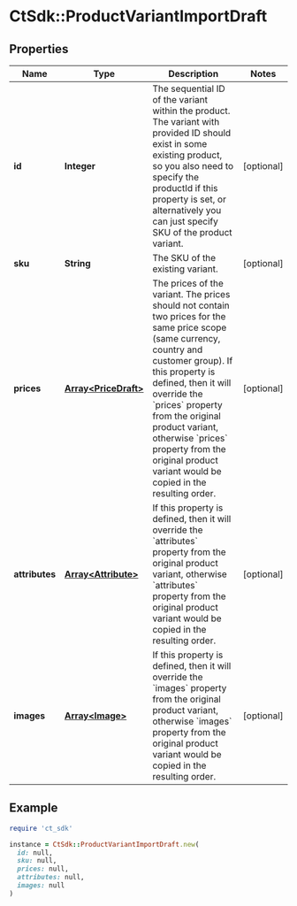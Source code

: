 # CtSdk::ProductVariantImportDraft

## Properties

| Name | Type | Description | Notes |
| ---- | ---- | ----------- | ----- |
| **id** | **Integer** | The sequential ID of the variant within the product. The variant with provided ID should exist in some existing product, so you also need to specify the productId if this property is set, or alternatively you can just specify SKU of the product variant. | [optional] |
| **sku** | **String** | The SKU of the existing variant. | [optional] |
| **prices** | [**Array&lt;PriceDraft&gt;**](PriceDraft.md) | The prices of the variant. The prices should not contain two prices for the same price scope (same currency, country and customer group). If this property is defined, then it will override the &#x60;prices&#x60; property from the original product variant, otherwise &#x60;prices&#x60; property from the original product variant would be copied in the resulting order. | [optional] |
| **attributes** | [**Array&lt;Attribute&gt;**](Attribute.md) | If this property is defined, then it will override the &#x60;attributes&#x60; property from the original product variant, otherwise &#x60;attributes&#x60; property from the original product variant would be copied in the resulting order. | [optional] |
| **images** | [**Array&lt;Image&gt;**](Image.md) | If this property is defined, then it will override the &#x60;images&#x60; property from the original product variant, otherwise &#x60;images&#x60; property from the original product variant would be copied in the resulting order. | [optional] |

## Example

```ruby
require 'ct_sdk'

instance = CtSdk::ProductVariantImportDraft.new(
  id: null,
  sku: null,
  prices: null,
  attributes: null,
  images: null
)
```

